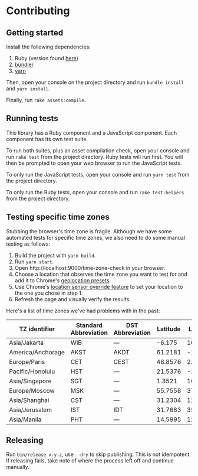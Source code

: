 # Contributing

## Getting started

Install the following dependencies:

1. Ruby (version found [here](./.ruby-version))
2. [bundler](https://bundler.io/)
3. [yarn](https://yarnpkg.com/)

Then, open your console on the project directory and run `bundle install` and `yarn install`.

Finally, run `rake assets:compile`.

## Running tests

This library has a Ruby component and a JavaScript component. Each component has its own test suite.

To run both suites, plus an asset compilation check, open your console and run `rake test` from the project directory. Ruby tests will run first. You will then be prompted to open your web browser to run the JavaScript tests.

To only run the JavaScript tests, open your console and run `yarn test` from the project directory.

To only run the Ruby tests, open your console and run `rake test:helpers` from the project directory.

## Testing specific time zones

Stubbing the browser's time zone is fragile. Although we have some automated tests for specific time zones, we also need to do some manual testing as follows:

1. Build the project with `yarn build`.
2. Run `yarn start`.
3. Open http://localhost:9000/time-zone-check in your browser.
4. Choose a location that observes the time zone you want to test for and add it to Chrome's [geolocation presets](https://developer.chrome.com/docs/devtools/settings/locations/).
5. Use Chrome's [location sensor override feature](https://developer.chrome.com/docs/devtools/sensors/#open-sensors) to set your location to the one you chose in step 1.
6. Refresh the page and visually verify the results.

Here's a list of time zones we've had problems with in the past:

TZ identifier     | Standard Abbreviation | DST Abbreviation | Latitude | Longitude
----------------- | --------------------- | ---------------- | -------- | ---------
Asia/Jakarta      | WIB                   | —                | -6.175   | 106.8275
America/Anchorage | AKST                  | AKDT             | 61.2181  | -149.9003
Europe/Paris      | CET                   | CEST             | 48.8576  | 2.3470
Pacific/Honolulu  | HST                   | —                | 21.5376  | -158.0023
Asia/Singapore    | SGT                   | —                | 1.3521   | 103.8198
Europe/Moscow     | MSK                   | —                | 55.7558  | 37.6173
Asia/Shanghai     | CST                   | —                | 31.2304  | 121.4737
Asia/Jerusalem    | IST                   | IDT              | 31.7683  | 35.2137
Asia/Manila       | PHT                   | —                | 14.5995  | 120.9842

## Releasing

Run `bin/release x.y.z`, use `--dry` to skip publishing. This is not idempotent. If releasing fails, take note of where the process left off and continue manually.
